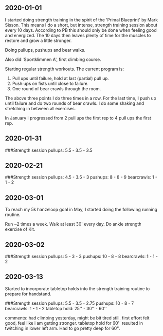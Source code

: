 ## 2020-01-01

I started doing strength training in the spirit of the 
'Primal Blueprint' by Mark Sisson. This means I do a short, but intense,
strength training session about every 10 days. According to PB this
should only be done when feeling good and energized. The 10 days then
leaves plenty of time for the muscles to restore and grow a little
stronger.

Doing pullups, pushups and bear walks.

Also did 'Sportklimmen A', first climbing course.

Starting regular strength workouts. The current program is:
1. Pull ups until failure, hold at last (partial) pull up.
2. Push ups on fists until close to failure.
3. One round of bear crawls through the room.

The above three points I do three times in a row. For the last time, I
push up until failure and do two rounds of bear crawls.
I do some shaking and stretching in between all exercises.

In January I progressed from 2 pull ups the first rep to 4 pull ups the
first rep.

## 2020-01-31
###Strength session
pullups: 5.5 - 3.5 - 3.5

## 2020-02-21
###Strength session
pullups: 4.5 - 3.5 - 3
pushups: 8 - 8 - 9
bearcrawls: 1 - 1 - 2

## 2020-03-01
To reach my 5k hanzeloop goal in May, I started doing the following
running routine.

Run ~2 times a week.
Walk at least 30' every day.
Do ankle strength exercise of Kit.

## 2020-03-02
###Strength session
pullups: 5 - 3 - 3
pushups: 10 - 8 - 8
bearcrawls: 1 - 1 - 2

## 2020-03-13
Started to incorporate tabletop holds into the strength training routine
to prepare for handstand.

###Strength session
pullups: 5.5 - 3.5 - 2.75
pushups: 10 - 8 - 7
bearcrawls: 1 - 1 - 2
tabletop hold: 25'' - 30'' - 60''

comments: had climbing yesterday, might be bit tired still. first effort
	felt good, feel like i am getting stronger. 
	tabletop hold for 60'' resulted in twitching in lower left arm.
	Had to go pretty deep for 60''.
